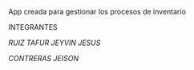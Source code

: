   App creada para gestionar los procesos de inventario

INTEGRANTES

*RUIZ TAFUR JEYVIN JESUS*

*CONTRERAS JEISON*


